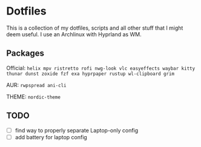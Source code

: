 # Dotfiles
This is a collection of my dotfiles, scripts and all other stuff that I might deem useful. I use an Archlinux with Hyprland as WM.

## Packages
Official:
`helix mpv ristretto rofi nwg-look vlc easyeffects waybar kitty thunar dunst zoxide fzf exa hyprpaper rustup wl-clipboard grim`

AUR:
`rwpspread ani-cli`

THEME:
`nordic-theme`

## TODO
- [ ] find way to properly separate Laptop-only config
- [ ] add battery for laptop config
